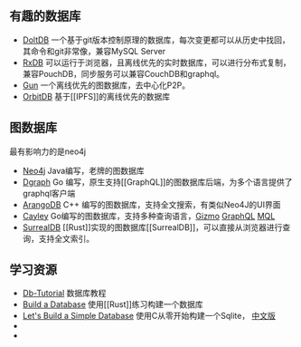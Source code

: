 ## 有趣的数据库
- [DoltDB](https://dbdb.io/) 一个基于git版本控制原理的数据库，每次变更都可以从历史中找回，其命令和git非常像，兼容MySQL Server
- [RxDB](https://rxdb.info/) 可以运行于浏览器，且离线优先的实时数据库，可以进行分布式复制，兼容PouchDB，同步服务可以兼容CouchDB和graphql。
- [Gun](https://gun.eco/) 一个离线优先的图数据库，去中心化P2P。
- [OrbitDB](https://github.com/orbitdb/orbit-db) 基于[[IPFS]]的离线优先的数据库

## 图数据库
最有影响力的是neo4j
- [Neo4j](http://neo4j.com/) Java编写，老牌的图数据库
- [Dgraph](https://dgraph.io/) Go 编写，原生支持[[GraphQL]]的图数据库后端，为多个语言提供了graphql客户端
- [ArangoDB](https://www.arangodb.com/)  C++ 编写的图数据库，支持全文搜索，有类似Neo4J的UI界面
- [Cayley](https://github.com/cayleygraph/cayley) Go编写的图数据库，支持多种查询语言，[Gizmo](https://github.com/cayleygraph/cayley/blob/master/docs/gizmoapi.md) [GraphQL](https://github.com/cayleygraph/cayley/blob/master/docs/graphql.md)  [MQL](https://github.com/cayleygraph/cayley/blob/master/docs/mql.md) 
- [SurrealDB](https://surrealdb.com/) [[Rust]]实现的图数据库[[SurrealDB]]，可以直接从浏览器进行查询，支持全文索引。

## 学习资源
- [Db-Tutorial](https://dunwu.github.io/db-tutorial/) 数据库教程
- [Build a Database](https://adambcomer.com/blog/simple-database/motivation-design/) 使用[[Rust]]练习构建一个数据库
- [Let's Build a Simple Database](https://cstack.github.io/db_tutorial/) 使用C从零开始构建一个Sqlite， [中文版](https://github.com/akerdi/buildyourownsqlite)
- 
- 